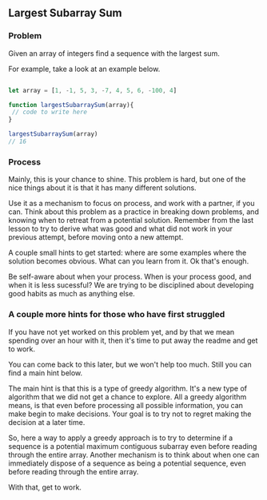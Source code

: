 ## Largest Subarray Sum


### Problem

Given an array of integers find a sequence with the largest sum. 

For example, take a look at an example below.

```javascript  

let array = [1, -1, 5, 3, -7, 4, 5, 6, -100, 4]

function largestSubarraySum(array){
 // code to write here
}

largestSubarraySum(array)
// 16
```

### Process

Mainly, this is your chance to shine.  This problem is hard, but one of the nice things about it is that it has many different solutions.  

Use it as a mechanism to focus on process, and work with a partner, if you can.  Think about this problem as a practice in breaking down problems, and knowing when to retreat from a potential solution.  Remember from the last lesson to try to derive what was good and what did not work in your previous attempt, before moving onto a new attempt.

A couple small hints to get started: where are some examples where the solution becomes obvious.  What can you learn from it.  Ok that's enough.  

Be self-aware about when your process.  When is your process good, and when it is less sucessful?  We are trying to be disciplined about developing good habits as much as anything else. 

### A couple more hints for those who have first struggled

If you have not yet worked on this problem yet, and by that we mean spending over an hour with it, then it's time to put away the readme and get to work.  

You can come back to this later, but we won't help too much.  Still you can find a main hint below.

The main hint is that this is a type of greedy algorithm.  It's a new type of algorithm that we did not get a chance to explore.  All a greedy algorithm means, is that even before processing all possible information, you can make begin to make decisions.  Your goal is to try not to regret making the decision at a later time.  

So, here a way to apply a greedy approach is to try to determine if a sequence is a potential maximum contiguous subarray even before reading through the entire array.  Another mechanism is to think about when one can immediately dispose of a sequence as being a potential sequence, even before reading through the entire array.

With that, get to work.



	
